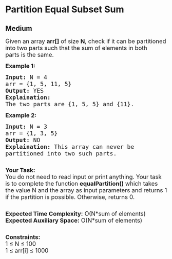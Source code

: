 # Partition Equal Subset Sum
## Medium 
<div class="problem-statement" style="user-select: auto;">
                <p style="user-select: auto;"></p><p style="user-select: auto;"><span style="font-size: 18px; user-select: auto;">Given an array&nbsp;<strong style="user-select: auto;">arr[]</strong> of size&nbsp;<strong style="user-select: auto;">N</strong>, check if&nbsp;it can be partitioned into two parts such that the sum of elements in both parts&nbsp;is the same.</span></p>

<p style="user-select: auto;"><strong style="user-select: auto;"><span style="font-size: 18px; user-select: auto;">Example 1:</span></strong></p>

<pre style="user-select: auto;"><span style="font-size: 18px; user-select: auto;"><strong style="user-select: auto;">Input:</strong> N = 4
arr = {1, 5, 11, 5}
<strong style="user-select: auto;">Output:</strong> YES
<strong style="user-select: auto;">Explaination:</strong> 
The two parts are {1, 5, 5} and {11}.</span>
</pre>

<p style="user-select: auto;"><strong style="user-select: auto;"><span style="font-size: 18px; user-select: auto;">Example 2:</span></strong></p>

<pre style="user-select: auto;"><span style="font-size: 18px; user-select: auto;"><strong style="user-select: auto;">Input:</strong> N = 3
arr = {1, 3, 5}
<strong style="user-select: auto;">Output:</strong> NO
<strong style="user-select: auto;">Explaination: </strong>This array can never be 
partitioned into two such parts.</span></pre>

<p style="user-select: auto;"><br style="user-select: auto;">
<span style="font-size: 18px; user-select: auto;"><strong style="user-select: auto;">Your Task:</strong><br style="user-select: auto;">
You do not need to read input or print anything. Your task is to complete the function <strong style="user-select: auto;">equalPartition()</strong> which takes the value N and the array as input parameters and returns 1 if the partition is possible. Otherwise, returns 0.</span></p>

<p style="user-select: auto;"><br style="user-select: auto;">
<span style="font-size: 18px; user-select: auto;"><strong style="user-select: auto;">Expected Time Complexity:</strong> O(N*sum of elements)<br style="user-select: auto;">
<strong style="user-select: auto;">Expected Auxiliary Space:</strong>&nbsp;O(N*sum of elements)</span></p>

<p style="user-select: auto;"><br style="user-select: auto;">
<span style="font-size: 18px; user-select: auto;"><strong style="user-select: auto;">Constraints:</strong><br style="user-select: auto;">
1 ≤ N ≤ 100<br style="user-select: auto;">
1 ≤ arr[i] ≤ 1000</span></p>
 <p style="user-select: auto;"></p>
            </div>